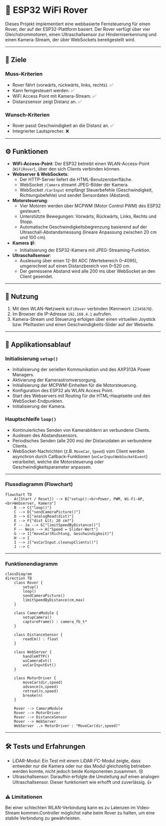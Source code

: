 # 📡 ESP32 WiFi Rover

Dieses Projekt implementiert eine webbasierte Fernsteuerung für einen Rover, der auf der ESP32-Plattform basiert. Der Rover verfügt über vier Gleichstrommotoren, einen Ultraschallsensor zur Hinderniserkennung und einen Kamera-Stream, der über WebSockets bereitgestellt wird.

---

## 🎯 Ziele

### Muss-Kriterien
* Rover fährt (vorwärts, rückwärts, links, rechts). ✅
* Kann ferngesteuert werden. ✅
* WiFi Access Point mit Kamera-Stream. ✅
* Distanzsensor zeigt Distanz an. ✅

### Wunsch-Kriterien
* Rover passt Geschwindigkeit an die Distanz an. ✅
* Integrierter Lautsprecher. ❌

---

## ⚙️ Funktionen

* **WiFi-Access-Point**: Der ESP32 betreibt einen WLAN-Access-Point (`WiFiRover`), über den sich Clients verbinden können.
* **Webserver & WebSockets**:
    * Der HTTP-Server liefert die HTML-Benutzeroberfläche.
    * WebSocket `/Camera` streamt JPEG-Bilder der Kamera.
    * WebSocket `/CarInput` empfängt Steuerbefehle (Geschwindigkeit, Richtungsbefehle) und sendet Sensordaten (Abstand).
* **Motorsteuerung**:
    * Vier Motoren werden über MCPWM (Motor Control PWM) des ESP32 gesteuert.
    * Unterstützte Bewegungen: Vorwärts, Rückwärts, Links, Rechts und Stopp.
    * Automatische Geschwindigkeitsbegrenzung basierend auf der Ultraschall-Abstandsmessung (lineare Anpassung zwischen 20 cm und 100 cm).
* **Kamera** 📹:
    * Initialisierung der ESP32-Kamera mit JPEG-Streaming-Funktion.
* **Ultraschallsensor**:
    * Auslesung über einen 12-Bit ADC (Wertebereich 0–4095), umgerechnet auf einen Distanzbereich von 0–520 cm.
    * Der gemessene Abstand wird alle 200 ms über WebSocket an den Client gesendet.

---

## 🚀 Nutzung

1.  Mit dem WLAN-Netzwerk `WiFiRover` verbinden (Kennwort: `12345678`).
2.  Im Browser die IP-Adresse `192.168.4.1` aufrufen.
3.  Kamera-Stream und Steuerung erfolgen über einen virtuellen Joystick bzw. Pfeiltasten und einen Geschwindigkeits-Slider auf der Webseite.

---

## 🔄 Applikationsablauf

### Initialisierung `setup()`
* Initialisierung der seriellen Kommunikation und des AXP313A Power Managers.
* Aktivierung der Kamerastromversorgung.
* Initialisierung der MCPWM-Einheiten für die Motorsteuerung.
* Konfiguration des ESP32 als WLAN Access Point.
* Start des Webservers mit Routing für die HTML-Hauptseite und den WebSocket-Endpunkten.
* Initialisierung der Kamera.

### Hauptschleife `loop()`
* Kontinuierliches Senden von Kamerabildern an verbundene Clients.
* Auslesen des Abstandssensors.
* Periodisches Senden (alle 200 ms) der Distanzdaten an verbundene Clients.
* WebSocket-Nachrichten (z.B. `MoveCar`, `Speed`) vom Client werden asynchron durch Callback-Funktionen (`onCarInputWebSocketEvent`) verarbeitet, welche die Motorsteuerung oder Geschwindigkeitsparameter anpassen.

---

### Flussdiagramm (Flowchart)
```mermaid
flowchart TD
    A([Start / Reset]) --> B["setup():<br>Power, PWM, Wi-Fi-AP,<br>Webserver, Kamera"]
    B --> C{"loop()"}
    C --> D["sendCameraPicture()"]
    D --> E["analogRead(dist)"]
    E --> F{"dist &lt; 20 cm?"}
    F -- Ja --> G["limitSpeedByDistance()"]
    F -- Nein --> H["Speed = Slider-Wert"]
    G --> I["moveCar(Richtung, Geschwindigkeit)"]
    H --> I
    I --> J["wsCarInput.cleanupClients()"]
    J --> C
```

---

### Funktionendiagramm

```mermaid
classDiagram
direction TB
    class Rover {
	    setup()
	    loop()
	    sendCameraPicture()
	    limitSpeedByDistance(cm,max)
    }

    class CameraModule {
	    setupCamera()
	    captureFrame() : camera_fb_t*
    }

    class DistanceSensor {
	    readCm() : float
    }

    class WebServer {
	    handleHTTP()
	    wsCameraEvt()
	    wsCarInputEvt()
    }

    class MotorDriver {
	    moveCar(dir,speed)
	    advance(n,speed)
	    retreat(n,speed)
	    breake(n)
    }

    Rover --> CameraModule
    Rover --> MotorDriver
    Rover --> DistanceSensor
    Rover --> WebServer
    WebServer ..> MotorDriver : "MoveCar(dir,speed)"

```
---

## 🛠️ Tests und Erfahrungen

* LiDAR-Modul: Ein Test mit einem LiDAR I²C-Modul zeigte, dass entweder nur die Kamera oder nur das Modul gleichzeitig betrieben werden konnte, nicht jedoch beide Komponenten zusammen. 😢
* Ultraschallsensor: Daraufhin erfolgte die Umstellung auf einen analogen Ultraschallsensor. Dieser funktioniert wie erhofft und zuverlässig. 👍

### ⚠️ Limitationen
Bei einer schlechten WLAN-Verbindung kann es zu Latenzen im Video-Stream kommen.Controller möglichst nahe beim Rover zu halten, um eine stabile Verbindung zu gewährleisten.


